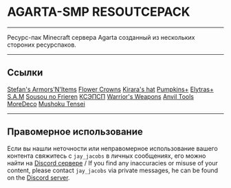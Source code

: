# AGARTA-SMP RESOUTCEPACK

---

Ресурс-пак Minecraft сервера Agarta созданный из нескольких стороних ресурспаков.

---

## Ссылки
[Stefan's Armors'N'Items](https://modrinth.com/resourcepack/stefansarmorsnitems)
[Flower Crowns](https://modrinth.com/resourcepack/flower-crowns)
[Kirara's hat](https://modrinth.com/resourcepack/kiraras-hat-genshin-impact)
[Pumpkins+](https://modrinth.com/resourcepack/pumpkins+)
[Elytras+](https://modrinth.com/resourcepack/elytras+)
[S.A.M](https://modrinth.com/resourcepack/s.a.m)
[Sousou no Frieren](https://modrinth.com/resourcepack/sousou-no-frieren)
[КСЭПСП](https://definitelyawhale.github.io/ksepsp_website/#logo)
[Warrior's Weapons](https://modrinth.com/resourcepack/warrior-weapons)
[Anvil Tools](https://modrinth.com/resourcepack/anvil-tools)
[MoreDeco](https://modrinth.com/resourcepack/moredeco)
[Mushoku Tensei](https://modrinth.com/resourcepack/mushoku-tensei)

---

## Правомерное использование

Если вы нашли неточности или неправомерное использование вашего контента свяжитесь с `jay_jacobs` в личных сообщениях, его можно найти на [Discord сервере](https://discord.gg/G9VTSnY7uv/) / If you find any inaccuracies or misuse of your content, please contact `jay_jacobs` via private messages, he can be found on the [Discord server](https://discord.gg/G9VTSnY7uv/).
